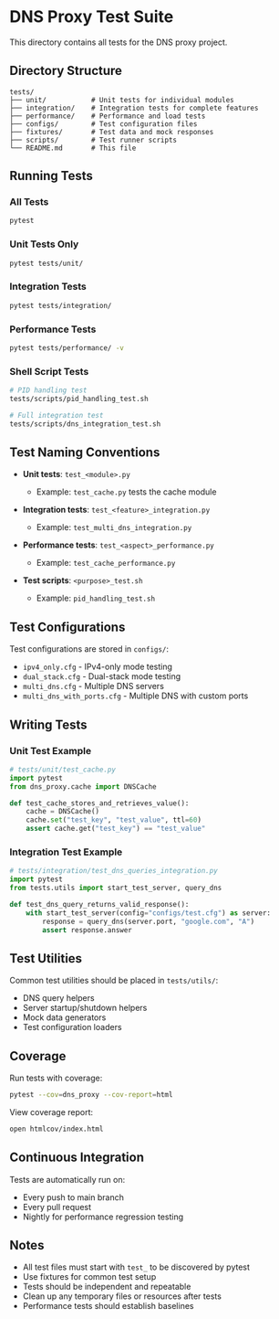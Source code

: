 # DNS Proxy Test Suite

This directory contains all tests for the DNS proxy project.

## Directory Structure

```
tests/
├── unit/           # Unit tests for individual modules
├── integration/    # Integration tests for complete features
├── performance/    # Performance and load tests
├── configs/        # Test configuration files
├── fixtures/       # Test data and mock responses
├── scripts/        # Test runner scripts
└── README.md       # This file
```

## Running Tests

### All Tests
```bash
pytest
```

### Unit Tests Only
```bash
pytest tests/unit/
```

### Integration Tests
```bash
pytest tests/integration/
```

### Performance Tests
```bash
pytest tests/performance/ -v
```

### Shell Script Tests
```bash
# PID handling test
tests/scripts/pid_handling_test.sh

# Full integration test
tests/scripts/dns_integration_test.sh
```

## Test Naming Conventions

- **Unit tests**: `test_<module>.py`
  - Example: `test_cache.py` tests the cache module
  
- **Integration tests**: `test_<feature>_integration.py`
  - Example: `test_multi_dns_integration.py`
  
- **Performance tests**: `test_<aspect>_performance.py`
  - Example: `test_cache_performance.py`
  
- **Test scripts**: `<purpose>_test.sh`
  - Example: `pid_handling_test.sh`

## Test Configurations

Test configurations are stored in `configs/`:
- `ipv4_only.cfg` - IPv4-only mode testing
- `dual_stack.cfg` - Dual-stack mode testing
- `multi_dns.cfg` - Multiple DNS servers
- `multi_dns_with_ports.cfg` - Multiple DNS with custom ports

## Writing Tests

### Unit Test Example
```python
# tests/unit/test_cache.py
import pytest
from dns_proxy.cache import DNSCache

def test_cache_stores_and_retrieves_value():
    cache = DNSCache()
    cache.set("test_key", "test_value", ttl=60)
    assert cache.get("test_key") == "test_value"
```

### Integration Test Example
```python
# tests/integration/test_dns_queries_integration.py
import pytest
from tests.utils import start_test_server, query_dns

def test_dns_query_returns_valid_response():
    with start_test_server(config="configs/test.cfg") as server:
        response = query_dns(server.port, "google.com", "A")
        assert response.answer
```

## Test Utilities

Common test utilities should be placed in `tests/utils/`:
- DNS query helpers
- Server startup/shutdown helpers
- Mock data generators
- Test configuration loaders

## Coverage

Run tests with coverage:
```bash
pytest --cov=dns_proxy --cov-report=html
```

View coverage report:
```bash
open htmlcov/index.html
```

## Continuous Integration

Tests are automatically run on:
- Every push to main branch
- Every pull request
- Nightly for performance regression testing

## Notes

- All test files must start with `test_` to be discovered by pytest
- Use fixtures for common test setup
- Tests should be independent and repeatable
- Clean up any temporary files or resources after tests
- Performance tests should establish baselines